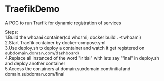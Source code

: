 # TraefikDemo
A POC to run Traefik for dynamic registration of services

Steps:  
1.Build the whoami container(cd whoami; docker build . -t whoami)  
2.Start Traefik container by docker-compose.yml  
3.Use deploy.sh to deploy a container and watch it get registered on subdomain.domain.com/dashboard/  
4.Replace all instanced of the word "initial" with lets say "final" in deploy.sh and deploy another container  
5.Access the containers at domain.subdomain.com/initial and domain.subdomain.com/final
